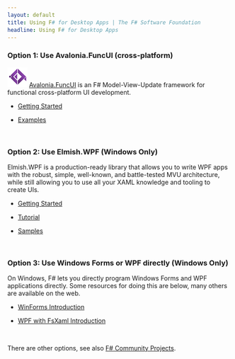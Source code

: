 ```yaml
---
layout: default
title: Using F# for Desktop Apps | The F# Software Foundation
headline: Using F# for Desktop Apps
---
```


### Option 1: Use Avalonia.FuncUI (cross-platform)

![logo](../../images/thumbs/FuncUI.png)&nbsp;[Avalonia.FuncUI](https://github.com/AvaloniaCommunity/Avalonia.FuncUI/) is an F#
Model-View-Update framework for functional cross-platform UI development.

* [Getting Started](https://github.com/AvaloniaCommunity/Avalonia.FuncUI/wiki)

* [Examples](https://github.com/AvaloniaCommunity/Avalonia.FuncUI/tree/master/src/Examples)

<br />

### Option 2: Use Elmish.WPF (Windows Only)

Elmish.WPF is a production-ready library that allows you to write WPF apps with the robust, simple, well-known, and battle-tested MVU architecture, while still allowing you to use all your XAML knowledge and tooling to create UIs.

* [Getting Started](https://github.com/elmish/Elmish.WPF#getting-started-with-elmishwpf)

* [Tutorial](https://github.com/elmish/Elmish.WPF/blob/master/TUTORIAL.md)

* [Samples](https://github.com/elmish/Elmish.WPF/tree/master/src/Samples)

<br />

### Option 3: Use Windows Forms or WPF directly (Windows Only)

On Windows, F# lets you directly program Windows Forms and WPF applications directly.  Some resources for doing this are below, many others
are available on the web.

* [WinForms Introduction](https://medium.com/@vivainio/creating-a-windows-forms-gui-with-f-968b3ae75a82)

* [WPF with FsXaml Introduction](https://www.c-sharpcorner.com/article/create-wpf-application-with-f-sharp-and-fsxaml/)

<br />

There are other options, see also [F# Community Projects](../../community/projects/).

